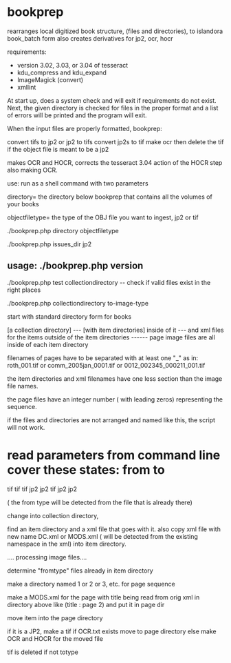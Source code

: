 # bookprep

rearranges local digitized book structure,
(files and directories), to islandora book_batch form
also creates derivatives for jp2, ocr, hocr

requirements:
* version 3.02, 3.03, or 3.04 of tesseract
* kdu_compress and kdu_expand
* ImageMagick (convert)
* xmllint

At start up, does a system check and will exit if requirements
do not exist.
Next, the given directory is checked for files in the proper format and
a list of errors will be printed and the program will exit.

When the input files are properly formatted, bookprep:

convert tifs to jp2 or jp2 to tifs
convert jp2s to tif make ocr
then delete the tif if the object file is meant to be a jp2

makes OCR and HOCR, corrects the tesseract 3.04 action of the HOCR step also making OCR.

use:  run as a shell command with two parameters

directory= the directory below bookprep that contains all the volumes of your books

objectfiletype=  the type of the OBJ file you want to ingest, jp2 or tif

./bookprep.php directory objectfiletype

./bookprep.php  issues_dir jp2

 usage:
./bookprep.php version
  --
./bookprep.php test collectiondirectory
  -- check if valid files exist in the right places

 ./bookprep.php collectiondirectory to-image-type



start with standard directory form for books

[a collection directory]
--- [with item directories] inside of it
--- and xml files for the items outside of the item directories
------ page image files are all inside of each item directory

filenames of pages have to be separated with at least one "_"
as in:
roth_001.tif
or
comm_2005jan_0001.tif
or
0012_002345_000211_001.tif

the item directories and xml filenames have one less section than the
image file names.

the page files have an integer number ( with leading zeros)
representing the sequence.

if the files and directories are not arranged  and named like this,
the script will not work.


read parameters from command line
 cover these states:
 from  to
 ========
 tif tif
 tif jp2
 jp2 tif
 jp2 jp2

( the from type will be detected from the file that is already there)

change into collection directory,

find an item directory and a xml file that goes with it.
also copy xml file with new name DC.xml or MODS.xml
( will be detected from the existing namespace in the xml)
into item directory.

.... processing image files....

determine "fromtype" files already in item directory

make a directory named 1 or 2 or 3, etc. for page sequence

make a MODS.xml for the page
with title being read from orig xml in directory above
like (title : page 2) and put it in page dir

move item into the page directory

if it is a JP2, make a tif
if OCR.txt exists move to page directory
else make OCR and HOCR for the moved file

tif is deleted if not totype
